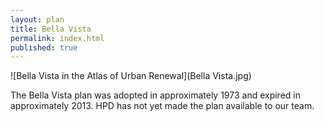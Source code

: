 ```yaml
---
layout: plan
title: Bella Vista
permalink: index.html
published: true
---
```


![Bella Vista in the Atlas of Urban Renewal](Bella Vista.jpg)

The Bella Vista plan was adopted in approximately 1973 and expired in approximately 2013. HPD has not yet made the plan available to our team.